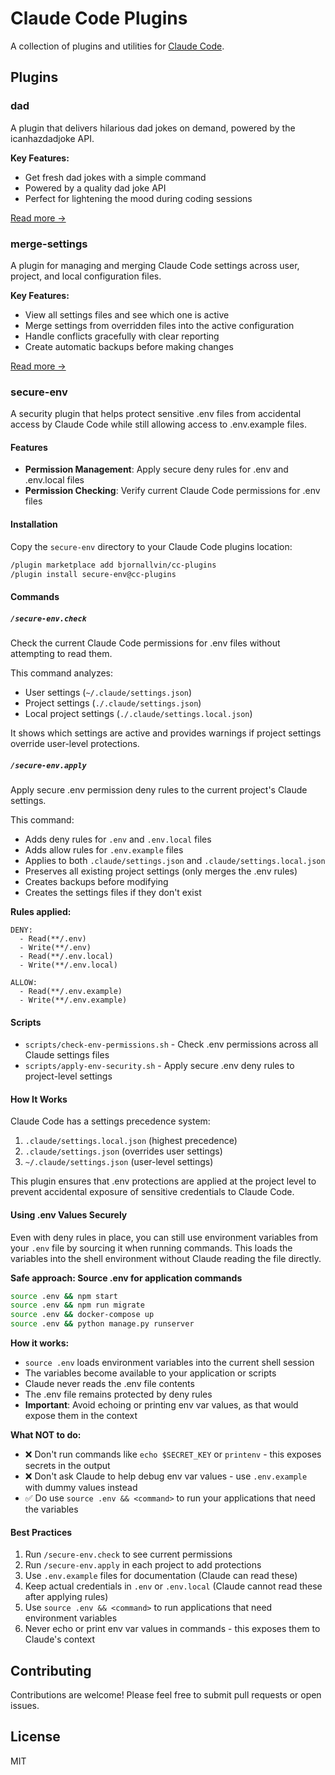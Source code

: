 # Claude Code Plugins

A collection of plugins and utilities for [Claude Code](https://claude.com/claude-code).

## Plugins

### dad

A plugin that delivers hilarious dad jokes on demand, powered by the icanhazdadjoke API.

**Key Features:**
- Get fresh dad jokes with a simple command
- Powered by a quality dad joke API
- Perfect for lightening the mood during coding sessions

[Read more →](./dad/README.md)

### merge-settings

A plugin for managing and merging Claude Code settings across user, project, and local configuration files.

**Key Features:**
- View all settings files and see which one is active
- Merge settings from overridden files into the active configuration
- Handle conflicts gracefully with clear reporting
- Create automatic backups before making changes

[Read more →](./merge-settings/README.md)

### secure-env

A security plugin that helps protect sensitive .env files from accidental access by Claude Code while still allowing access to .env.example files.

#### Features

- **Permission Management**: Apply secure deny rules for .env and .env.local files
- **Permission Checking**: Verify current Claude Code permissions for .env files

#### Installation

Copy the `secure-env` directory to your Claude Code plugins location:

```bash
/plugin marketplace add bjornallvin/cc-plugins
/plugin install secure-env@cc-plugins
```

#### Commands

##### `/secure-env.check`

Check the current Claude Code permissions for .env files without attempting to read them.

This command analyzes:
- User settings (`~/.claude/settings.json`)
- Project settings (`./.claude/settings.json`)
- Local project settings (`./.claude/settings.local.json`)

It shows which settings are active and provides warnings if project settings override user-level protections.

##### `/secure-env.apply`

Apply secure .env permission deny rules to the current project's Claude settings.

This command:
- Adds deny rules for `.env` and `.env.local` files
- Adds allow rules for `.env.example` files
- Applies to both `.claude/settings.json` and `.claude/settings.local.json`
- Preserves all existing project settings (only merges the .env rules)
- Creates backups before modifying
- Creates the settings files if they don't exist

**Rules applied:**
```
DENY:
  - Read(**/.env)
  - Write(**/.env)
  - Read(**/.env.local)
  - Write(**/.env.local)

ALLOW:
  - Read(**/.env.example)
  - Write(**/.env.example)
```

#### Scripts

- `scripts/check-env-permissions.sh` - Check .env permissions across all Claude settings files
- `scripts/apply-env-security.sh` - Apply secure .env deny rules to project-level settings

#### How It Works

Claude Code has a settings precedence system:
1. `.claude/settings.local.json` (highest precedence)
2. `.claude/settings.json` (overrides user settings)
3. `~/.claude/settings.json` (user-level settings)

This plugin ensures that .env protections are applied at the project level to prevent accidental exposure of sensitive credentials to Claude Code.

#### Using .env Values Securely

Even with deny rules in place, you can still use environment variables from your `.env` file by sourcing it when running commands. This loads the variables into the shell environment without Claude reading the file directly.

**Safe approach: Source .env for application commands**

```bash
source .env && npm start
source .env && npm run migrate
source .env && docker-compose up
source .env && python manage.py runserver
```

**How it works:**
- `source .env` loads environment variables into the current shell session
- The variables become available to your application or scripts
- Claude never reads the .env file contents
- The .env file remains protected by deny rules
- **Important**: Avoid echoing or printing env var values, as that would expose them in the context

**What NOT to do:**
- ❌ Don't run commands like `echo $SECRET_KEY` or `printenv` - this exposes secrets in the output
- ❌ Don't ask Claude to help debug env var values - use `.env.example` with dummy values instead
- ✅ Do use `source .env && <command>` to run your applications that need the variables

#### Best Practices

1. Run `/secure-env.check` to see current permissions
2. Run `/secure-env.apply` in each project to add protections
3. Use `.env.example` files for documentation (Claude can read these)
4. Keep actual credentials in `.env` or `.env.local` (Claude cannot read these after applying rules)
5. Use `source .env && <command>` to run applications that need environment variables
6. Never echo or print env var values in commands - this exposes them to Claude's context

## Contributing

Contributions are welcome! Please feel free to submit pull requests or open issues.

## License

MIT
